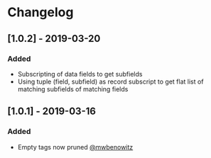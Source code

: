 # Changelog

## [1.0.2] - 2019-03-20
### Added
- Subscripting of data fields to get subfields
- Using tuple (field, subfield) as record subscript to get flat list of
  matching subfields of matching fields

## [1.0.1] - 2019-03-16
### Added
- Empty tags now pruned [@mwbenowitz](https://github.com/mwbenowitz)
